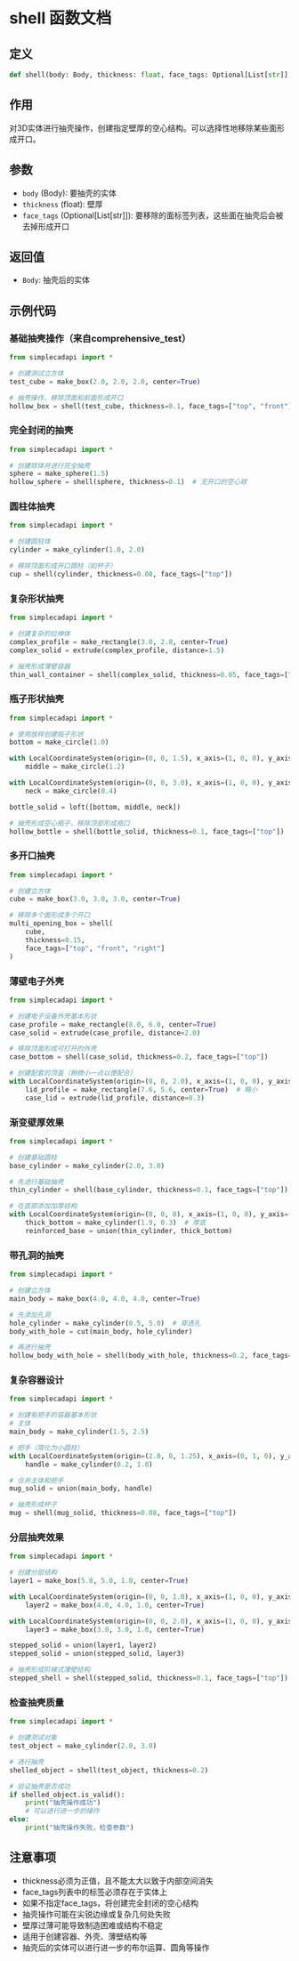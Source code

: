 # shell 函数文档

## 定义
```python
def shell(body: Body, thickness: float, face_tags: Optional[List[str]] = None) -> Body
```

## 作用
对3D实体进行抽壳操作，创建指定壁厚的空心结构。可以选择性地移除某些面形成开口。

## 参数
- `body` (Body): 要抽壳的实体
- `thickness` (float): 壁厚
- `face_tags` (Optional[List[str]]): 要移除的面标签列表，这些面在抽壳后会被去掉形成开口

## 返回值
- `Body`: 抽壳后的实体

## 示例代码

### 基础抽壳操作（来自comprehensive_test）
```python
from simplecadapi import *

# 创建测试立方体
test_cube = make_box(2.0, 2.0, 2.0, center=True)

# 抽壳操作，移除顶面和前面形成开口
hollow_box = shell(test_cube, thickness=0.1, face_tags=["top", "front"])
```

### 完全封闭的抽壳
```python
from simplecadapi import *

# 创建球体并进行完全抽壳
sphere = make_sphere(1.5)
hollow_sphere = shell(sphere, thickness=0.1)  # 无开口的空心球
```

### 圆柱体抽壳
```python
from simplecadapi import *

# 创建圆柱体
cylinder = make_cylinder(1.0, 2.0)

# 移除顶面形成开口圆柱（如杯子）
cup = shell(cylinder, thickness=0.08, face_tags=["top"])
```

### 复杂形状抽壳
```python
from simplecadapi import *

# 创建复杂的拉伸体
complex_profile = make_rectangle(3.0, 2.0, center=True)
complex_solid = extrude(complex_profile, distance=1.5)

# 抽壳形成薄壁容器
thin_wall_container = shell(complex_solid, thickness=0.05, face_tags=["top"])
```

### 瓶子形状抽壳
```python
from simplecadapi import *

# 使用放样创建瓶子形状
bottom = make_circle(1.0)

with LocalCoordinateSystem(origin=(0, 0, 1.5), x_axis=(1, 0, 0), y_axis=(0, 1, 0)):
    middle = make_circle(1.2)

with LocalCoordinateSystem(origin=(0, 0, 3.0), x_axis=(1, 0, 0), y_axis=(0, 1, 0)):
    neck = make_circle(0.4)

bottle_solid = loft([bottom, middle, neck])

# 抽壳形成空心瓶子，移除顶部形成瓶口
hollow_bottle = shell(bottle_solid, thickness=0.1, face_tags=["top"])
```

### 多开口抽壳
```python
from simplecadapi import *

# 创建立方体
cube = make_box(3.0, 3.0, 3.0, center=True)

# 移除多个面形成多个开口
multi_opening_box = shell(
    cube, 
    thickness=0.15, 
    face_tags=["top", "front", "right"]
)
```

### 薄壁电子外壳
```python
from simplecadapi import *

# 创建电子设备外壳基本形状
case_profile = make_rectangle(8.0, 6.0, center=True)
case_solid = extrude(case_profile, distance=2.0)

# 移除顶面形成可打开的外壳
case_bottom = shell(case_solid, thickness=0.2, face_tags=["top"])

# 创建配套的顶盖（稍微小一点以便配合）
with LocalCoordinateSystem(origin=(0, 0, 2.0), x_axis=(1, 0, 0), y_axis=(0, 1, 0)):
    lid_profile = make_rectangle(7.6, 5.6, center=True)  # 略小
    case_lid = extrude(lid_profile, distance=0.3)
```

### 渐变壁厚效果
```python
from simplecadapi import *

# 创建基础圆柱
base_cylinder = make_cylinder(2.0, 3.0)

# 先进行基础抽壳
thin_cylinder = shell(base_cylinder, thickness=0.1, face_tags=["top"])

# 在底部添加加厚结构
with LocalCoordinateSystem(origin=(0, 0, 0), x_axis=(1, 0, 0), y_axis=(0, 1, 0)):
    thick_bottom = make_cylinder(1.9, 0.3)  # 厚底
    reinforced_base = union(thin_cylinder, thick_bottom)
```

### 带孔洞的抽壳
```python
from simplecadapi import *

# 创建立方体
main_body = make_box(4.0, 4.0, 4.0, center=True)

# 先添加孔洞
hole_cylinder = make_cylinder(0.5, 5.0)  # 穿透孔
body_with_hole = cut(main_body, hole_cylinder)

# 再进行抽壳
hollow_body_with_hole = shell(body_with_hole, thickness=0.2, face_tags=["top"])
```

### 复杂容器设计
```python
from simplecadapi import *

# 创建有把手的容器基本形状
# 主体
main_body = make_cylinder(1.5, 2.5)

# 把手（简化为小圆柱）
with LocalCoordinateSystem(origin=(2.0, 0, 1.25), x_axis=(0, 1, 0), y_axis=(0, 0, 1)):
    handle = make_cylinder(0.2, 1.0)

# 合并主体和把手
mug_solid = union(main_body, handle)

# 抽壳形成杯子
mug = shell(mug_solid, thickness=0.08, face_tags=["top"])
```

### 分层抽壳效果
```python
from simplecadapi import *

# 创建分层结构
layer1 = make_box(5.0, 5.0, 1.0, center=True)

with LocalCoordinateSystem(origin=(0, 0, 1.0), x_axis=(1, 0, 0), y_axis=(0, 1, 0)):
    layer2 = make_box(4.0, 4.0, 1.0, center=True)

with LocalCoordinateSystem(origin=(0, 0, 2.0), x_axis=(1, 0, 0), y_axis=(0, 1, 0)):
    layer3 = make_box(3.0, 3.0, 1.0, center=True)

stepped_solid = union(layer1, layer2)
stepped_solid = union(stepped_solid, layer3)

# 抽壳形成阶梯式薄壁结构
stepped_shell = shell(stepped_solid, thickness=0.1, face_tags=["top"])
```

### 检查抽壳质量
```python
from simplecadapi import *

# 创建测试对象
test_object = make_cylinder(2.0, 3.0)

# 进行抽壳
shelled_object = shell(test_object, thickness=0.2)

# 验证抽壳是否成功
if shelled_object.is_valid():
    print("抽壳操作成功")
    # 可以进行进一步的操作
else:
    print("抽壳操作失败，检查参数")
```

## 注意事项
- thickness必须为正值，且不能太大以致于内部空间消失
- face_tags列表中的标签必须存在于实体上
- 如果不指定face_tags，将创建完全封闭的空心结构
- 抽壳操作可能在尖锐边缘或复杂几何处失败
- 壁厚过薄可能导致制造困难或结构不稳定
- 适用于创建容器、外壳、薄壁结构等
- 抽壳后的实体可以进行进一步的布尔运算、圆角等操作
